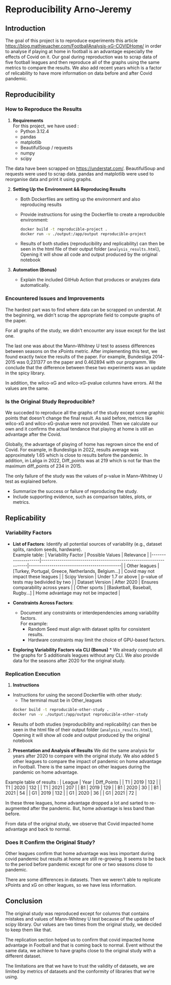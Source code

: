 # Reproducibility Arno-Jeremy

## Introduction

The goal of this project is to reproduce experiments this article https://blog.mathieuacher.com/FootballAnalysis-xG-COVIDHome/ in order to analyse if playing at home in football is an advantage especially the effects of Covid on it. Our goal during reproduction was to scrap data of five football leagues and then reproduce all of the graphs using the same metrics to compare the results. We also add recent years which is a factor of relicability to have more information on data before and after Covid pandemic. 

## Reproducibility

### How to Reproduce the Results
1. **Requirements**  
   For this project, we have used : 
    - Python 3.12.4
    - pandas
    - matplotlib
    - BeautifulSoup / requests
    - numpy
    - scipy

The data have been scrapped on https://understat.com/. BeautifulSoup and requests were used to scrap data. pandas and matplotlib were used to reorganise data and print it using graphs.

2. **Setting Up the Environment && Reproducing Results**  
   - Both Dockerfiles are setting up the environment and also reproducing results
   - Provide instructions for using the Dockerfile to create a reproducible environment:  
     ```bash
     docker build -t reproducible-project .
     docker run -v ./output:/app/output reproducible-project
     ```

   - Results of both studies (reproducibility and replicability) can then be seen in the html file of their output folder (`analysis_results.html`), 
     Opening it will show all code and output produced by the original notebook

4. **Automation (Bonus)**  
   - Explain the included GitHub Action that produces or analyzes data automatically.  
    
### Encountered Issues and Improvements

The hardest part was to find where data can be scrapped on understat. At the beginning, we didn't scrap the appropriate field to compute graphs of the paper.

For all graphs of the study, we didn't encounter any issue except for the last one.

The last one was about the Mann–Whitney U test to assess differences between seasons on the xPoints metric.
After implementing this test, we found exactly twice the results of the paper. For example, Bundesliga 2014-2015 was 0,231377 on the paper and 0.462894 with our programm. We conclude that the difference between these two experiments was an update in the spicy library. 

In addition, the wilco-xG and wilco-xG-pvalue columns have errors. All the values are the same.

### Is the Original Study Reproducible?

We succeded to reproduce all the graphs of the study except some graphic points that doesn't change the final result. As said before, metrics like wilco-xG and wilco-xG-pvalue were not provided. Then we calculate our own and it confirms the actual tendance that playing at home is still an advantage after the Covid.

Globally, the advantage of playing of home has regrown since the end of Covid. For example, in Bundesliga in 2022, results average was approximately 1.65 which is close to results before the pandemic. In addition, in Laliga in 2022, Diff_points was at 219 which is not far than the maximum diff_points of 234 in 2015.

The only failure of the study was the values of p-value in Mann–Whitney U test as explained before.

- Summarize the success or failure of reproducing the study.
- Include supporting evidence, such as comparison tables, plots, or metrics.

## Replicability

### Variability Factors
- **List of Factors**: Identify all potential sources of variability (e.g., dataset splits, random seeds, hardware).  
  Example table:
  | Variability Factor | Possible Values                                                   | Relevance                                   |
  |--------------------|-------------------------------------------------------------------|---------------------------------------------|
  | Other leagues     | [Turkey, Portugal, Greece, Netherlands, Belgium...]               | Covid may not impact these leagues          |
  | Scipy Version      | Under 1.7 or above                                                | p-value of tests may bedivided by two       |
  | Dataset Version    | After 2020                                                        | Ensures comparability across years          |
  | Other sports      | [Basketball, Baseball, Rugby...]                                  | Home advantage may not be impacted          |   

- **Constraints Across Factors**:  
  - Document any constraints or interdependencies among variability factors.  
    For example: 
    - Random Seed must align with dataset splits for consistent results.
    - Hardware constraints may limit the choice of GPU-based factors.

- **Exploring Variability Factors via CLI (Bonus)**  *
    We already compute all the graphs for 5 additionals leagues without any CLI. We also provide data for the seasons after 2020 for the original study.

### Replication Execution
1. **Instructions**  
 - Instructions for using the second Dockerfile with other study:
     - The terminal must be in Other_leagues
     ```bash
     docker build -t reproducible-other-study .
     docker run -v ./output:/app/output reproducible-other-study
     ```
- Results of both studies (reproducibility and replicability) can then be seen in the html file of their output folder (`analysis_results.html`), 
Opening it will show all code and output produced by the original notebook

2. **Presentation and Analysis of Results** 
  We did the same analysis for years after 2020 to compare with the original study. We also added 5 other leagues to compare the impact of pandemic on home advantage in Football. There is the same impact on other leagues during the pandemic on home advantage.

  Example table of results : 
  | League | Year | Diff_Points |
  | T1 | 2019 | 132 |
  | T1 | 2020 | 132 |
  | T1 | 2021 | 207 |
  | B1 | 2019 | 129 |
  | B1 | 2020 | 30 |
  | B1 | 2021 | 54 |
  | G1 | 2019 | 132 |
  | G1 | 2020 | 36 |
  | G1 | 2021 | 72 |

  In these three leagues, home advantage dropped a lot and sarted to re-augmented after the pandemic. But, home advantage is less band than before.

  From data of the original study, we observe that Covid impacted home advantage and back to normal.


### Does It Confirm the Original Study?

Other leagues confirm that home advantage was less important during covid pandemic but results at home are still re-growing.
It seems to be back to the period before pandemic except for one or two seasons close to pandemic.

There are some differences in datasets. Then we weren't able to replicate xPoints and xG on other leagues, so we have less information. 

## Conclusion
The original study was reproduced except for columns that contains mistakes and values of Mann–Whitney U test because of the update of scipy library. Our values are two times from the original study, we decided to keep them like that.

The replication section helped us to confirm that covid impacted home advantage in Football and that is coming back to normal. Event without the same data, we achieve to have graphs close to the original study with a different dataset.

The limitations are that we have to trust the validity of datasets, we are limited by metrics of datasets and the conformity of libraries that we're using.
